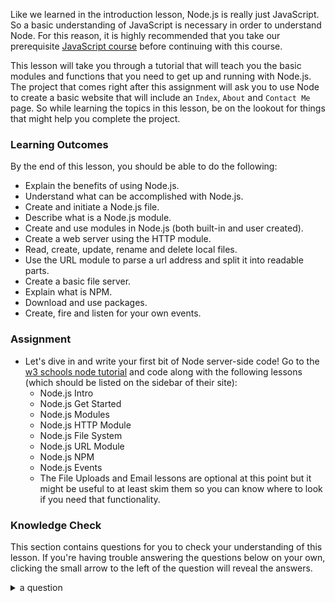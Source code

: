 Like we learned in the introduction lesson, Node.js is really just JavaScript. So a basic understanding of JavaScript is necessary in order to understand Node. For this reason, it is highly recommended that you take our prerequisite [JavaScript course](https://www.theodinproject.com/courses/javascript) before continuing with this course. 

This lesson will take you through a tutorial that will teach you the basic modules and functions that you need to get up and running with Node.js. The project that comes right after this assignment will ask you to use Node to create a basic website that will include an `Index`, `About` and `Contact Me` page. So while learning the topics in this lesson, be on the lookout for things that might help you complete the project.

### Learning Outcomes
By the end of this lesson, you should be able to do the following:

 - Explain the benefits of using Node.js.
 - Understand what can be accomplished with Node.js.
 - Create and initiate a Node.js file.
 - Describe what is a Node.js module.
 - Create and use modules in Node.js (both built-in and user created). 
 - Create a web server using the HTTP module.
 - Read, create, update, rename and delete local files.
 - Use the URL module to parse a url address and split it into readable parts.
 - Create a basic file server.
 - Explain what is NPM.
 - Download and use packages.
 - Create, fire and listen for your own events.

### Assignment

<div class="lesson-content__panel" markdown="1">

- Let's dive in and write your first bit of Node server-side code!  Go to the [w3 schools node tutorial](https://www.w3schools.com/nodejs/default.asp) and code along with the following lessons (which should be listed on the sidebar of their site):
  - Node.js Intro
  - Node.js Get Started
  - Node.js Modules
  - Node.js HTTP Module
  - Node.js File System
  - Node.js URL Module
  - Node.js NPM
  - Node.js Events
  - The File Uploads and Email lessons are optional at this point but it might be useful to at least skim them so you can know where to look if you need that functionality.
</div>

### Knowledge Check
This section contains questions for you to check your understanding of this lesson. If you're having trouble answering the questions below on your own, clicking the small arrow to the left of the question will reveal the answers.

<details>
<summary>a question</summary>
<ul><ul>
  <li>the answer to that question</li>
</ul></ul>
</details>
